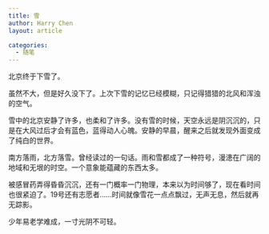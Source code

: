 ```yaml
---
title: 雪
author: Harry Chen
layout: article

categories:
  - 随笔
---
```


  北京终于下雪了。

  虽然不大，但是好久没下了。上次下雪的记忆已经模糊，只记得猎猎的北风和浑浊的空气。

  雪中的北京安静了许多，也柔和了许多。没有雪的时候，天空永远是阴沉沉的，只是在大风过后才会有蓝色，蓝得动人心魄。安静的早晨，醒来之后就发现外面变成了纯白的世界。

  南方落雨，北方落雪。曾经读过的一句话。雨和雪都成了一种符号，漫漶在广阔的地域和无垠的时空。一个意象能蕴藏的东西太多。

  被感冒药弄得昏昏沉沉，还有一门概率一门物理，本来以为时间够了，现在看时间也很紧迫了。19号还有志愿者……时间就像雪花一点点飘过，无声无息，然后就再无踪影。

  少年易老学难成，一寸光阴不可轻。
